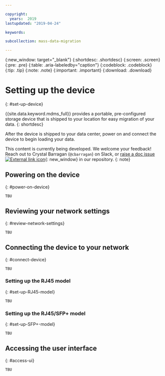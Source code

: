 ```yaml
---

copyright:
  years:  2019
lastupdated: "2019-04-24"

keywords:

subcollection: mass-data-migration

---
```


{:new_window: target="_blank"}
{:shortdesc: .shortdesc}
{:screen: .screen}
{:pre: .pre}
{:table: .aria-labeledby="caption"}
{:codeblock: .codeblock}
{:tip: .tip}
{:note: .note}
{:important: .important}
{:download: .download}

# Setting up the device
{: #set-up-device}

{{site.data.keyword.mdms_full}} provides a portable, pre-configured storage device that is shipped to your location for easy migration of your data.
{: shortdesc}

After the device is shipped to your data center, power on and connect the device to begin loading your data.

This content is currently being developed. We welcome your feedback! Reach out to Crystal Barragan (`@cbarragan`) on Slack, or [raise a doc issue ![External link icon](../../icons/launch-glyph.svg "External link icon")](https://github.ibm.com/Bluemix-Docs/mass-data-migration/issues){: new_window} in our repository.
{: note}

## Powering on the device
{: #power-on-device}

`TBU`

## Reviewing your network settings
{: #review-network-settings}

`TBU`

## Connecting the device to your network
{: #connect-device}

`TBU`

### Setting up the RJ45 model
{: #set-up-RJ45-model}

`TBU`


### Setting up the RJ45/SFP+ model
{: #set-up-SFP+-model}

`TBU`

## Accessing the user interface
{: #access-ui}

`TBU`

